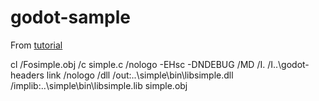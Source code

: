 # godot-sample

From [tutorial](https://docs.godotengine.org/ru/stable/tutorials/scripting/gdnative/gdnative_c_example.html)

cl /Fosimple.obj /c simple.c /nologo -EHsc -DNDEBUG /MD /I. /I..\godot-headers
link /nologo /dll /out:..\simple\bin\libsimple.dll /implib:..\simple\bin\libsimple.lib simple.obj